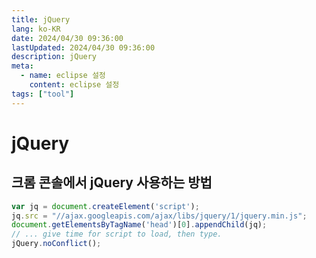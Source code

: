 ```yaml
---
title: jQuery
lang: ko-KR
date: 2024/04/30 09:36:00
lastUpdated: 2024/04/30 09:36:00
description: jQuery
meta:
  - name: eclipse 설정
    content: eclipse 설정
tags: ["tool"]
---
```


# jQuery

## 크롬 콘솔에서 jQuery 사용하는 방법

```js
var jq = document.createElement('script');
jq.src = "//ajax.googleapis.com/ajax/libs/jquery/1/jquery.min.js";
document.getElementsByTagName('head')[0].appendChild(jq);
// ... give time for script to load, then type.
jQuery.noConflict();
```
<!--stackedit_data:
eyJoaXN0b3J5IjpbLTUxNDI5OTUyXX0=
-->